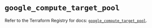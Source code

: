 # `google_compute_target_pool`

Refer to the Terraform Registry for docs: [`google_compute_target_pool`](https://registry.terraform.io/providers/hashicorp/google/5.22.0/docs/resources/compute_target_pool).
